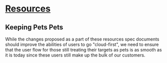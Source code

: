 # [Resources](index.md) #
## Keeping Pets Pets ##
While the changes proposed as a part of these resources spec documents should improve the abilities of users to go "cloud-first", we need to ensure that the user flow for those still treating their targets as pets is as smooth as it is today since these users still make up the bulk of our customers.